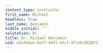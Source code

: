 ```yaml
---
content_type: instructor
first_name: Michael
headless: true
last_name: Benjamin
middle_initial: ''
salutation: Dr.
title: Dr. Michael Benjamin
uid: e2e4b0ae-0aff-4941-d4cf-47ce9c9b2873
---
```

